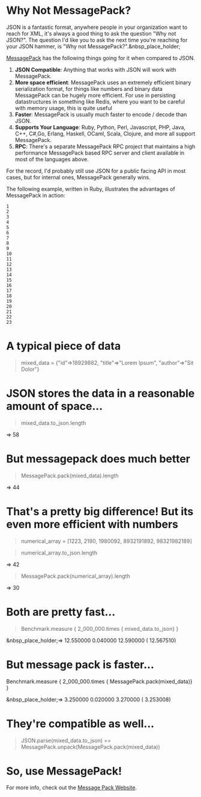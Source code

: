 # Why Not MessagePack?

JSON is a fantastic format, anywhere people in your organization want to reach
for XML, it's always a good thing to ask the question "Why not JSON?". The
question I'd like you to ask the next time you're reaching for your JSON
hammer, is "Why not MessagePack?".&nbsp_place_holder;

[MessagePack](http://msgpack.org/) has the following things going for it when
compared to JSON.

  1. **JSON Compatible**: Anything that works with JSON will work with MessagePack.
  2. **More space efficient**: MessagePack uses an extremely efficient binary serialization format, for things like numbers and binary data MessagePack can be hugely more efficient. For use in persisting datastructures in something like Redis, where you want to be careful with memory usage, this is quite useful
  3. **Faster**: MessagePack is usually much faster to encode / decode than JSON.
  4. **Supports Your Language**: Ruby, Python, Perl, Javascript, PHP, Java, C++, C#,Go, Erlang, Haskell, OCaml, Scala, Clojure, and more all support MessagePack.
  5. **RPC**: There's a separate MessagePack RPC project that maintains a high performance MessagePack based RPC server and client available in most of the languages above.

For the record, I'd probably still use JSON for a public facing API in most
cases, but for internal ones, MessagePack generally wins.

The following example, written in Ruby, illustrates the advantages of
MessagePack in action:

    
    1
    2
    3
    4
    5
    6
    7
    8
    9
    10
    11
    12
    13
    14
    15
    16
    17
    18
    19
    20
    21
    22
    23
    

# A typical piece of data

> mixed_data = {"id"=>18929882, "title"=>"Lorem Ipsum", "author"=>"Sit Dolor"}

# JSON stores the data in a reasonable amount of space...

> mixed_data.to_json.length

=> 58

# But messagepack does much better

> MessagePack.pack(mixed_data).length

=> 44

# That's a pretty big difference! But its even more efficient with numbers

> numerical_array = [1223, 2190, 1980092, 8932191892, 98321982189]

> numerical_array.to_json.length

=> 42

> MessagePack.pack(numerical_array).length

=> 30

# Both are pretty fast...

> Benchmark.measure { 2_000_000.times { mixed_data.to_json} }

&nbsp_place_holder;=> 12.550000 0.040000 12.590000 ( 12.567510)

# But message pack is faster...

Benchmark.measure { 2_000_000.times { MessagePack.pack(mixed_data)} }

&nbsp_place_holder;=> 3.250000 0.020000 3.270000 ( 3.253008)

# They're compatible as well...

> JSON.parse(mixed_data.to_json) ==
MessagePack.unpack(MessagePack.pack(mixed_data))

# So, use MessagePack!

For more info, check out the [Message Pack Website](http://msgpack.org/).

